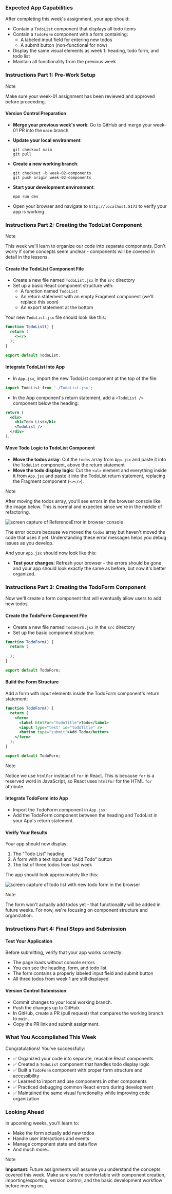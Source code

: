 <!-- h1, h2 already used by CTD Learns -->
### Expected App Capabilities

After completing this week's assignment, your app should:

- Contain a `TodoList` component that displays all todo items
- Contain a `TodoForm` component with a form containing:
  - A labeled input field for entering new todos
  - A submit button (non-functional for now)
- Display the same visual elements as week 1: heading, todo form, and todo list
- Maintain all functionality from the previous week

### Instructions Part 1: Pre-Work Setup

> [!note]
> Make sure your week-01 assignment has been reviewed and approved before proceeding.

#### Version Control Preparation

- **Merge your previous week's work**: Go to GitHub and merge your week-01 PR into the `main` branch
- **Update your local environment**:

  ```terminal
  git checkout main
  git pull
  ```

- **Create a new working branch**:

  ```terminal
  git checkout -b week-02-components
  git push origin week-02-components
  ```

- **Start your development environment**:

  ```terminal
  npm run dev
  ```

- Open your browser and navigate to `http://localhost:5173` to verify your app is working

### Instructions Part 2: Creating the TodoList Component

> [!note]
> This week we'll learn to organize our code into separate components. Don't worry if some concepts seem unclear - components will be covered in detail in the lessons.

#### Create the TodoList Component File

- Create a new file named `TodoList.jsx` in the `src` directory
- Set up a basic React component structure with:
  - A function named `TodoList`
  - An return statement with an empty Fragment component (we'll replace this soon)
  - An export statement at the bottom

Your new `TodoList.jsx` file should look like this:

```jsx
function TodoList() {
  return (
    <></>
  );
}

export default TodoList;
```

#### Integrate TodoList into App

- In `App.jsx`, import the new TodoList component at the top of the file:

```jsx
import TodoList from './TodoList.jsx';
```

- In the App component's return statement, add a `<TodoList />` component below the heading:

```jsx
return (
  <div>
    <h1>Todo List</h1>
    <TodoList />
  </div>
);
```

#### Move Todo Logic to TodoList Component

- **Move the todos array**: Cut the `todos` array from `App.jsx` and paste it into the `TodoList` component, above the return statement
- **Move the todo display logic**: Cut the `<ul>` element and everything inside it from `App.jsx` and paste it into the TodoList return statement, replacing the Fragment component (`<></>`).

> [!note]
> After moving the todos array, you'll see errors in the browser console like the image below. This is normal and expected since we're in the middle of refactoring.

![screen capture of ReferenceError in browser console](https://raw.githubusercontent.com/Code-the-Dream-School/react-curriculum-v4/refs/heads/main/learns-app-content/week-02/assets/reference-error.png)

The error occurs because we moved the `todos` array but haven't moved the code that uses it yet. Understanding these error messages helps you debug issues as you develop.

And your `App.jsx` should now look like this:

- **Test your changes**: Refresh your browser - the errors should be gone and your app should look exactly the same as before, but now it's better organized.

### Instructions Part 3: Creating the TodoForm Component

Now we'll create a form component that will eventually allow users to add new todos.

#### Create the TodoForm Component File

- Create a new file named `TodoForm.jsx` in the `src` directory
- Set up the basic component structure:

```jsx
function TodoForm() {
  return (
    
  );
}

export default TodoForm;
```

#### Build the Form Structure

Add a form with input elements inside the TodoForm component's return statement:

```jsx
function TodoForm() {
  return (
    <form>
      <label htmlFor="todoTitle">Todo</label>
      <input type="text" id="todoTitle" />
      <button type="submit">Add Todo</button>
    </form>
  );
}

export default TodoForm;
```

> [!note]
> Notice we use `htmlFor` instead of `for` in React. This is because `for` is a reserved word in JavaScript, so React uses `htmlFor` for the HTML `for` attribute.

#### Integrate TodoForm into App

- Import the TodoForm component in `App.jsx`:
- Add the TodoForm component between the heading and TodoList in your App's return statement.

#### Verify Your Results

Your app should now display:

1. The "Todo List" heading
2. A form with a text input and "Add Todo" button
3. The list of three todos from last week

The app should look approximately like this:

![screen capture of todo list with new todo form in the browser](https://raw.githubusercontent.com/Code-the-Dream-School/react-curriculum-v4/refs/heads/main/learns-app-content/week-02/assets/todo-list-with-form.png)

> [!note]
> The form won't actually add todos yet - that functionality will be added in future weeks. For now, we're focusing on component structure and organization.

### Instructions Part 4: Final Steps and Submission

#### Test Your Application

Before submitting, verify that your app works correctly:

- The page loads without console errors
- You can see the heading, form, and todo list
- The form contains a properly labeled input field and submit button
- All three todos from week 1 are still displayed

#### Version Control Submission

- Commit changes to your local working branch.
- Push the changes up to GitHub.
- In GitHub, create a PR (pull request) that compares the working branch to `main`.
- Copy the PR link and submit assignment.

### What You Accomplished This Week

Congratulations! You've successfully:

- ✅ Organized your code into separate, reusable React components
- ✅ Created a `TodoList` component that handles todo display logic
- ✅ Built a `TodoForm` component with proper form structure and accessibility
- ✅ Learned to import and use components in other components
- ✅ Practiced debugging common React errors during development
- ✅ Maintained the same visual functionality while improving code organization

### Looking Ahead

In upcoming weeks, you'll learn to:

- Make the form actually add new todos
- Handle user interactions and events
- Manage component state and data flow
- And much more...

> [!note]
> **Important**: Future assignments will assume you understand the concepts covered this week. Make sure you're comfortable with component creation, importing/exporting, version control, and the basic development workflow before moving on.
